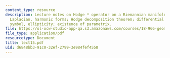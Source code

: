 ```yaml
---
content_type: resource
description: Lecture notes on Hodge * operator on a Riemannian manifold; d* operator;
  Laplacian, harmonic forms; Hodge decomposition theorem; differential operators;
  symbol, ellipticity; existence of parametrix.
file: https://ol-ocw-studio-app-qa.s3.amazonaws.com/courses/18-966-geometry-of-manifolds-spring-2007/d6848bb391c032ef27993e984fef4558_lect15.pdf
file_type: application/pdf
resourcetype: Document
title: lect15.pdf
uid: d6848bb3-91c0-32ef-2799-3e984fef4558
---
```

